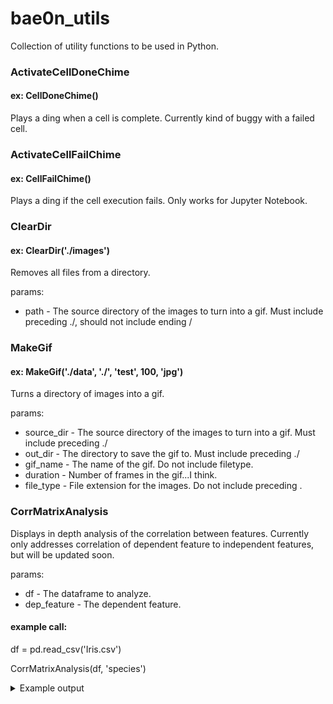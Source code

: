 # bae0n_utils

Collection of utility functions to be used in Python. 

### ActivateCellDoneChime
#### ex: CellDoneChime()
Plays a ding when a cell is complete. Currently kind of buggy with a failed cell.    

### ActivateCellFailChime
#### ex: CellFailChime()
Plays a ding if the cell execution fails. Only works for Jupyter Notebook. 

### ClearDir
#### ex: ClearDir('./images')
Removes all files from a directory.
    
params:
- path - The source directory of the images to turn into a gif. Must include preceding ./, should not include ending /

### MakeGif
#### ex: MakeGif('./data', './', 'test', 100, 'jpg')
Turns a directory of images into a gif.
    
params:
- source_dir - The source directory of the images to turn into a gif. Must include preceding ./
- out_dir    - The directory to save the gif to. Must include preceding ./
- gif_name   - The name of the gif. Do not include filetype.
- duration   - Number of frames in the gif...I think.
- file_type  - File extension for the images. Do not include preceding .

### CorrMatrixAnalysis
Displays in depth analysis of the correlation between features. Currently only addresses correlation of dependent feature to independent features, but will be updated soon.

params:
- df          - The dataframe to analyze.
- dep_feature - The dependent feature.

#### example call:
df = pd.read_csv('Iris.csv')

CorrMatrixAnalysis(df, 'species')
<details>
  <summary>Example output</summary>
  
  Features With High Correlation to diagnosis:
    -0.79  - concave points_worst
    -0.78  - perimeter_worst
    -0.78  - concave points_mean
    -0.78  - radius_worst
    -0.74  - perimeter_mean
    -0.73  - area_worst
    -0.73  - radius_mean
    -0.71  - area_mean
    
    Features With Moderate Correlation to diagnosis:
    -0.70  - concavity_mean
    -0.66  - concavity_worst
    -0.60  - compactness_mean
    -0.59  - compactness_worst
    -0.57  - radius_se
    -0.56  - perimeter_se
    -0.55  - area_se

    Features With No Correlation to diagnosis:
    -0.29  - compactness_se
    -0.25  - concavity_se
    -0.08  - fractal_dimension_se
     0.07  - smoothness_se
    -0.04  - id
     0.01  - fractal_dimension_mean
     0.01  - texture_se
     0.01  - symmetry_se
</details>